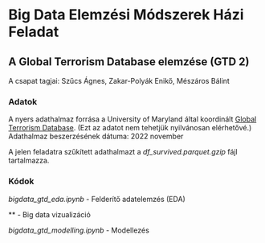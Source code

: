# Big Data Elemzési Módszerek Házi Feladat
## A Global Terrorism Database elemzése (GTD 2)
A csapat tagjai: Szűcs Ágnes, Zakar-Polyák Enikő, Mészáros Bálint

### Adatok
A nyers adathalmaz forrása a University of Maryland által koordinált [Global Terrorism Database](https://www.start.umd.edu/gtd/). (Ezt az adatot nem tehetjük nyilvánosan elérhetővé.)
Adathalmaz beszerzésének dátuma: 2022 november

A jelen feladatra szűkített adathalmazt a *df_survived.parquet.gzip* fájl tartalmazza.

### Kódok
*bigdata_gtd_eda.ipynb* - Felderítő adatelemzés (EDA)

** - Big data vizualizáció
 
*bigdata_gtd_modelling.ipynb* - Modellezés
